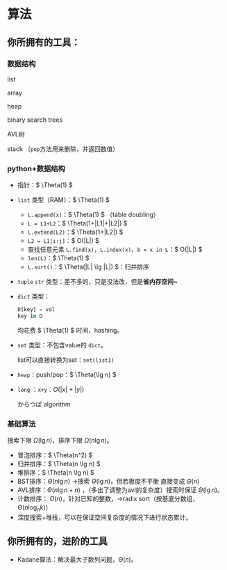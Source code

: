 # 算法

## 你所拥有的工具：

### 数据结构

list

array

heap

binary search trees

AVL树

stack （`pop`方法用来删除，并返回数值）

### python+数据结构

+ 指针：$ \Theta(1) ​$

+ `list` 类型（RAM）：$ \Theta(1) ​$

  + `L.append(x)`：$ \Theta(1) $ （table doubling）
  + `L = L1+L2`：$ \Theta(1+|L1|+|L2|) $
  + `L.extend(L2)`：$ \Theta(1+|L2|) $
  + `L2 = L1[i:j]`：$ O(|L|) ​$
  + 查找任意元素 `L.find(x)`，`L.index(x)`，`b = x in L`：$ O(|L|) $
  + `len(L)`：$ \Theta(1) ​$
  + `L.sort()`：$ \Theta(|L| \lg |L|) ​$：归并排序

+ `tuple` `str`  类型：差不多的，只是没法改，但是**省内存空间~**

+ `dict` 类型：

  ```python
  D[key] = val
  key in D
  ```

  均花费 $ \Theta(1) ​$ 时间，hashing。

+ `set` 类型：不包含value的 `dict`。

  list可以直接转换为set：`set(list1)`

+ `heap`：push/pop：$ \Theta(\lg n) $

+ `long` ：`x+y`：$O(|x|+|y|)$

  からつば algorithm

### 基础算法

搜索下限 $\Omega(\lg n )$，排序下限 $\Omega (n \lg n)$。

+ 冒泡排序：$ \Theta(n^2) $
+ 归并排序：$ \Theta(n \lg n) $
+ 堆排序：$ \Theta(n \lg n) $
+ BST排序：$\Theta(n \lg n)$ →搜索 $\Theta (\lg n)$，但若极度不平衡 直接变成 $\Theta(n)$
+ AVL排序：$\Theta(n \lg n + n)$ ，（多出了调整为avl的复杂度）搜索时保证 $\Theta (\lg n)$。
+ 计数排序： $O(n)$，针对已知的整数，→radix sort（按基底分数组，$\Theta(n \log_n k)$）
+ 深度搜索+堆栈，可以在保证空间复杂度的情况下进行状态累计。

## 你所拥有的，进阶的工具

+ Kadane算法：解决最大子数列问题，$\Theta (n)$。

